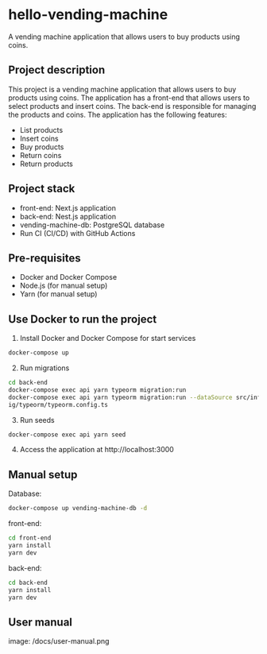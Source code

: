 # hello-vending-machine
A vending machine application that allows users to buy products using coins.

## Project description
This project is a vending machine application that allows users to buy products using coins. The application has a front-end that allows users to select products and insert coins. The back-end is responsible for managing the products and coins.
The application has the following features:
- List products
- Insert coins
- Buy products
- Return coins
- Return products

## Project stack
- front-end: Next.js application
- back-end: Nest.js application
- vending-machine-db: PostgreSQL database
- Run CI (CI/CD) with GitHub Actions

## Pre-requisites
- Docker and Docker Compose
- Node.js (for manual setup)
- Yarn (for manual setup)

## Use Docker to run the project
1. Install Docker and Docker Compose for start services
```bash
docker-compose up
```
2. Run migrations
```bash
cd back-end
docker-compose exec api yarn typeorm migration:run
docker-compose exec api yarn typeorm migration:run --dataSource src/infrastructure/conf
ig/typeorm/typeorm.config.ts
```
3. Run seeds
```bash
docker-compose exec api yarn seed
```
4. Access the application at http://localhost:3000

## Manual setup
Database:
```bash
docker-compose up vending-machine-db -d
```

front-end:
```bash
cd front-end
yarn install
yarn dev
```

back-end:
```bash
cd back-end
yarn install
yarn dev
```

## User manual
image: /docs/user-manual.png
